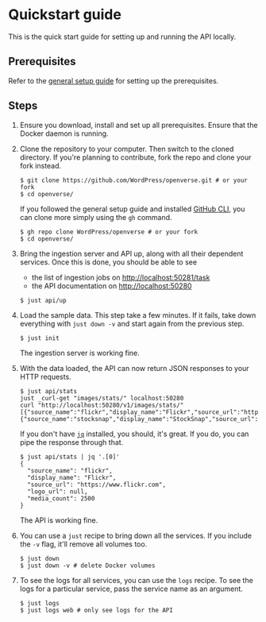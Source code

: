 # Quickstart guide

This is the quick start guide for setting up and running the API locally.

## Prerequisites

Refer to the [general setup guide](../general_setup.md) for setting up the
prerequisites.

## Steps

1. Ensure you download, install and set up all prerequisites. Ensure that the
   Docker daemon is running.

2. Clone the repository to your computer. Then switch to the cloned directory.
   If you're planning to contribute, fork the repo and clone your fork instead.

   ```console
   $ git clone https://github.com/WordPress/openverse.git # or your fork
   $ cd openverse/
   ```

   If you followed the general setup guide and installed
   [GitHub CLI](./general_setup.md#github-cli), you can clone more simply using
   the `gh` command.

   ```console
   $ gh repo clone WordPress/openverse # or your fork
   $ cd openverse/
   ```

3. Bring the ingestion server and API up, along with all their dependent
   services. Once this is done, you should be able to see

   - the list of ingestion jobs on
     [http://localhost:50281/task](http://localhost:50281/task)
   - the API documentation on [http://localhost:50280](http://localhost:50280)

   ```console
   $ just api/up
   ```

4. Load the sample data. This step take a few minutes. If it fails, take down
   everything with `just down -v` and start again from the previous step.

   ```console
   $ just init
   ```

   The ingestion server is working fine.

5. With the data loaded, the API can now return JSON responses to your HTTP
   requests.

   ```console
   $ just api/stats
   just _curl-get "images/stats/" localhost:50280
   curl "http://localhost:50280/v1/images/stats/"
   [{"source_name":"flickr","display_name":"Flickr","source_url":"https://www.flickr.com","logo_url":null,"media_count":2500},{"source_name":"stocksnap","display_name":"StockSnap","source_url":"https://stocksnap.io","logo_url":null,"media_count":2500}]%
   ```

   If you don't have [`jq`](https://stedolan.github.io/jq/) installed, you
   should, it's great. If you do, you can pipe the response through that.

   ```console
   $ just api/stats | jq '.[0]'
   {
     "source_name": "flickr",
     "display_name": "Flickr",
     "source_url": "https://www.flickr.com",
     "logo_url": null,
     "media_count": 2500
   }
   ```

   The API is working fine.

6. You can use a `just` recipe to bring down all the services. If you include
   the `-v` flag, it'll remove all volumes too.

   ```console
   $ just down
   $ just down -v # delete Docker volumes
   ```

7. To see the logs for all services, you can use the `logs` recipe. To see the
   logs for a particular service, pass the service name as an argument.

   ```console
   $ just logs
   $ just logs web # only see logs for the API
   ```
